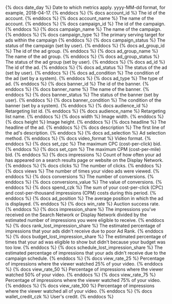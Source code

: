 {% docs date_day %} Date to which metrics apply. yyyy-MM-dd format, for example, 2018-04-17. {% enddocs %}
{% docs account_id %} The id of the account. {% enddocs %}
{% docs account_name %} The name of the account. {% enddocs %}
{% docs campaign_id %} The id of the campaign. {% enddocs %}
{% docs campaign_name %} The name of the campaign. {% enddocs %}
{% docs campaign_type %} The primary serving target for ads within the campaign {% enddocs %}
{% docs campaign_status %} The status of the campaign (set by user). {% enddocs %}
{% docs ad_group_id %} The id of the ad group. {% enddocs %}
{% docs ad_group_name %} The name of the ad group. {% enddocs %}
{% docs ad_group_status %} The status of the ad group (set by user). {% enddocs %}
{% docs ad_id %} The id of the ad. {% enddocs %}
{% docs ad_status %} The status of the ad (set by user). {% enddocs %}
{% docs ad_condition %} The condition of the ad (set by a system). {% enddocs %}
{% docs ad_type %} The type of ad. {% enddocs %}
{% docs banner_id %} The id of the banner. {% enddocs %}
{% docs banner_name %} The name of the banner. {% enddocs %}
{% docs banner_status %} The status of the banner (set by user). {% enddocs %}
{% docs banner_condition %} The condition of the banner (set by a system). {% enddocs %}
{% docs audience_id %} Retargeting list id. {% enddocs %}
{% docs audience_name %} Retargeting list name. {% enddocs %}
{% docs width %} Image width. {% enddocs %}
{% docs height %} Image height. {% enddocs %}
{% docs headline %} The headline of the ad. {% enddocs %}
{% docs description %} The first line of the ad's description. {% enddocs %}
{% docs ad_selection %} Ad selection method. {% enddocs %}
{% docs video_format %} Video format. {% enddocs %}
{% docs set_cpc %} The maximum CPC (cost-per-click) bid. {% enddocs %}
{% docs set_cpm %} The maximum CPM (cost-per-mile) bid. {% enddocs %}
{% docs impressions %} Count of how often your ad has appeared on a search results page or website on the Display Network. {% enddocs %}
{% docs clicks %} The number of clicks. {% enddocs %}
{% docs views %} The number of times your video ads were viewed. {% enddocs %}
{% docs conversions %} The number of conversions. {% enddocs %}
{% docs conversions_value %} The value of conversions. {% enddocs %}
{% docs spend_czk %} The sum of your cost-per-click (CPC) and cost-per-thousand impressions (CPM) costs during this period. {% enddocs %}
{% docs ad_position %} The average position in which the ad is displayed. {% enddocs %}
{% docs win_rate %} Auction success rate. {% enddocs %}
{% docs impression_share %} The impressions you've received on the Search Network or Display Network divided by the estimated number of impressions you were eligible to receive. {% enddocs %}
{% docs rank_lost_impression_share %} The estimated percentage of impressions that your ads didn't receive due to poor Ad Rank. {% enddocs %}
{% docs budget_lost_impression_share %} The estimated percentage of times that your ad was eligible to show but didn't because your budget was too low. {% enddocs %}
{% docs schedule_lost_impression_share %} The estimated percentage of impressions that your ads didn't receive due to the campaign schedule. {% enddocs %}
{% docs view_rate_25 %} Percentage of impressions where the viewer watched 25% of your video. {% enddocs %}
{% docs view_rate_50 %} Percentage of impressions where the viewer watched 50% of your video. {% enddocs %}
{% docs view_rate_75 %} Percentage of impressions where the viewer watched 75% of your video. {% enddocs %}
{% docs view_rate_100 %} Percentage of impressions where the viewer watched all of your video. {% enddocs %}
{% docs wallet_credit_czk %} User's credit. {% enddocs %}